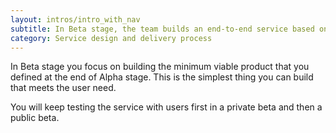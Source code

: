 ```yaml
---
layout: intros/intro_with_nav
subtitle: In Beta stage, the team builds an end-to-end service based on what they have learned in Alpha stage. They keep iterating until it is ready to test in a private beta release and then a public beta release.
category: Service design and delivery process
---
```


In Beta stage you focus on building the minimum viable product that you defined at the end of Alpha stage. This is the simplest thing you can build that meets the user need.

You will keep testing the service with users first in a private beta and then a public beta.
